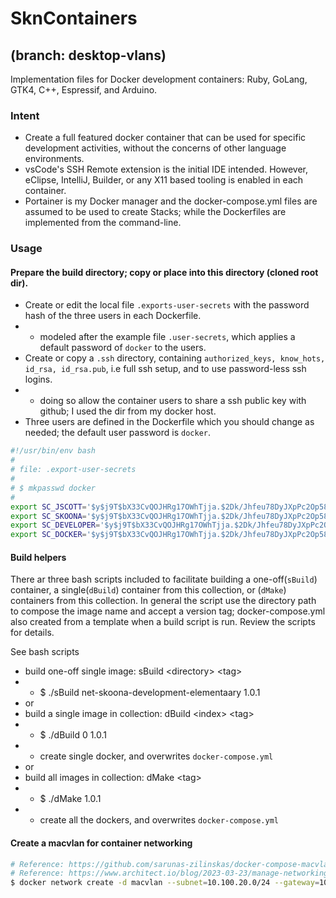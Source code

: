 # SknContainers 
## (branch: desktop-vlans)
Implementation files for Docker development containers: Ruby, GoLang, GTK4, C++, Espressif, and Arduino.

### Intent
- Create a full featured docker container that can be used for specific development activities, without the concerns of other language environments.
- vsCode's SSH Remote extension is the initial IDE intended. However, eClipse, IntelliJ, Builder, or any X11 based tooling is enabled in each container.
- Portainer is my Docker manager and the docker-compose.yml files are assumed to be used to create Stacks; while the Dockerfiles are implemented from the command-line.

### Usage
#### Prepare the build directory; copy or place into this directory (cloned root dir).
- Create or edit the local file `.exports-user-secrets` with the password hash of the three users in each Dockerfile.
- - modeled after the example file `.user-secrets`, which applies a default password of `docker` to the users.
- Create or copy a `.ssh` directory, containing `authorized_keys, know_hots, id_rsa, id_rsa.pub`, i.e full ssh setup, and to use password-less ssh logins.
- - doing so allow the container users to share a ssh public key with github; I used the dir from my docker host.
- Three users are defined in the Dockerfile which you should change as needed; the default user password is `docker`.

```bash
#!/usr/bin/env bash
#
# file: .export-user-secrets
#
# $ mkpasswd docker
#
export SC_JSCOTT='$y$j9T$bX33CvQOJHRg17OWhTjja.$2Dk/Jhfeu78DyJXpPc2Op58V7bpRbfUazFOHRFSlyq4'
export SC_SKOONA='$y$j9T$bX33CvQOJHRg17OWhTjja.$2Dk/Jhfeu78DyJXpPc2Op58V7bpRbfUazFOHRFSlyq4'
export SC_DEVELOPER='$y$j9T$bX33CvQOJHRg17OWhTjja.$2Dk/Jhfeu78DyJXpPc2Op58V7bpRbfUazFOHRFSlyq4'
export SC_DOCKER='$y$j9T$bX33CvQOJHRg17OWhTjja.$2Dk/Jhfeu78DyJXpPc2Op58V7bpRbfUazFOHRFSlyq4'
```

#### Build helpers
There ar three bash scripts included to facilitate building a one-off(`sBuild`) container, a single(`dBuild`) container from this collection, or (`dMake`) containers from this collection.
In general the script use the directory path to compose the image name and accept a version tag; docker-compose.yml also created from a template when a build script is run.  Review the scripts for details.


See bash scripts 
- build one-off single image: sBuild \<directory\> \<tag\>        
- - $ ./sBuild net-skoona-development-elementaary 1.0.1
- or
- build a single image in collection: dBuild \<index\> \<tag\>        
- - $ ./dBuild 0 1.0.1
- - create single docker, and overwrites `docker-compose.yml`
- or
- build all images in collection: dMake \<tag\>     
- - $ ./dMake 1.0.1              
- - create all the dockers, and overwrites `docker-compose.yml`


#### Create a macvlan for container networking

```bash
# Reference: https://github.com/sarunas-zilinskas/docker-compose-macvlan/tree/master
# Reference: https://www.architect.io/blog/2023-03-23/manage-networking-with-docker-compose/
$ docker network create -d macvlan --subnet=10.100.20.0/24 --gateway=10.100.20.1 -o parent=ens18.20 iot-dev-network
```